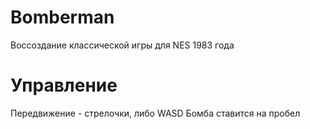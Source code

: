 # Bomberman
Воссоздание классической игры для NES 1983 года

# Управление
Передвижение - стрелочки, либо WASD
Бомба ставится на пробел
